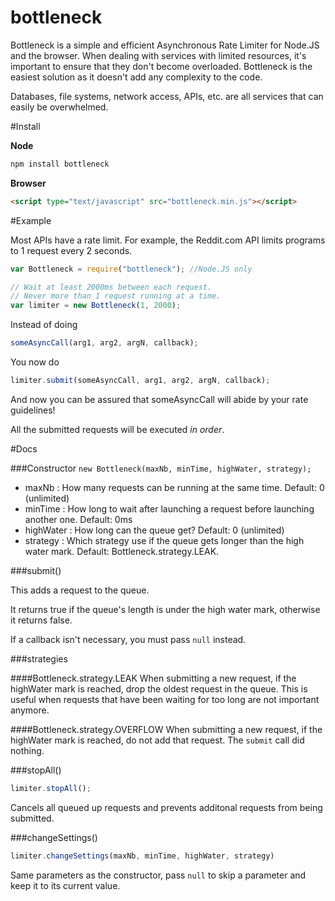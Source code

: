 bottleneck
==========

Bottleneck is a simple and efficient Asynchronous Rate Limiter for Node.JS and the browser. When dealing with services with limited resources, it's important to ensure that they don't become overloaded. Bottleneck is the easiest solution as it doesn't add any complexity to the code.

Databases, file systems, network access, APIs, etc. are all services that can easily be overwhelmed.


#Install

__Node__
```javascript
npm install bottleneck
```
__Browser__
```html
<script type="text/javascript" src="bottleneck.min.js"></script>
```

#Example

Most APIs have a rate limit. For example, the Reddit.com API limits programs to 1 request every 2 seconds.

```javascript
var Bottleneck = require("bottleneck"); //Node.JS only

// Wait at least 2000ms between each request.
// Never more than 1 request running at a time.
var limiter = new Bottleneck(1, 2000);
```

Instead of doing
```javascript
someAsyncCall(arg1, arg2, argN, callback);
```
You now do
```javascript
limiter.submit(someAsyncCall, arg1, arg2, argN, callback);
```
And now you can be assured that someAsyncCall will abide by your rate guidelines!

All the submitted requests will be executed *in order*.

#Docs

###Constructor
```new Bottleneck(maxNb, minTime, highWater, strategy);```

* maxNb : How many requests can be running at the same time. Default: 0 (unlimited)
* minTime : How long to wait after launching a request before launching another one. Default: 0ms
* highWater : How long can the queue get? Default: 0 (unlimited)
* strategy : Which strategy use if the queue gets longer than the high water mark. Default: Bottleneck.strategy.LEAK.

###submit()

This adds a request to the queue.

It returns true if the queue's length is under the high water mark, otherwise it returns false.

If a callback isn't necessary, you must pass ```null``` instead.

###strategies

####Bottleneck.strategy.LEAK
When submitting a new request, if the highWater mark is reached, drop the oldest request in the queue. This is useful when requests that have been waiting for too long are not important anymore.

####Bottleneck.strategy.OVERFLOW
When submitting a new request, if the highWater mark is reached, do not add that request. The ```submit``` call did nothing.


###stopAll()
```javascript
limiter.stopAll();
```
Cancels all queued up requests and prevents additonal requests from being submitted.

###changeSettings()
```javascript
limiter.changeSettings(maxNb, minTime, highWater, strategy)
```
Same parameters as the constructor, pass ```null``` to skip a parameter and keep it to its current value.
